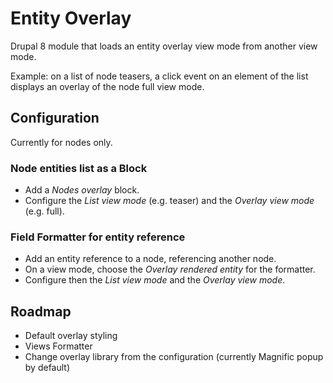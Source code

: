 # Entity Overlay

Drupal 8 module that loads an entity overlay view mode from another view mode.

Example: on a list of node teasers, a click event on an element of the list displays an overlay of the node full view mode.

## Configuration

Currently for nodes only.

### Node entities list as a Block

- Add a _Nodes overlay_ block.
- Configure the _List view mode_ (e.g. teaser) and the _Overlay view mode_ (e.g. full).

### Field Formatter for entity reference

- Add an entity reference to a node, referencing another node.
- On a view mode, choose the _Overlay rendered entity_ for the formatter.
- Configure then the _List view mode_ and the _Overlay view mode_.

## Roadmap

- Default overlay styling
- Views Formatter
- Change overlay library from the configuration (currently Magnific popup by default)
